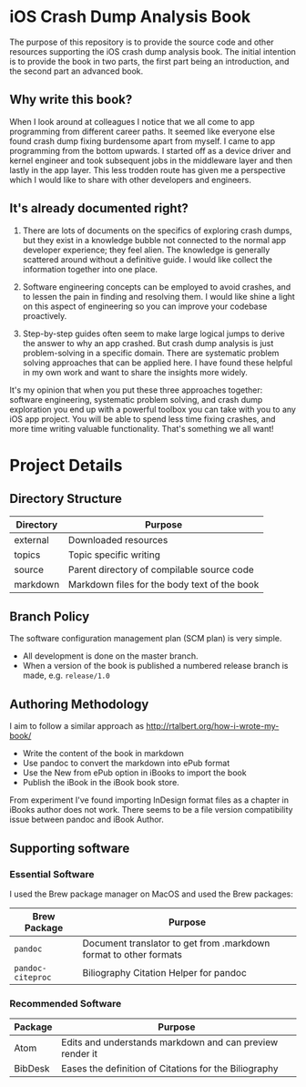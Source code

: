 # iOS Crash Dump Analysis Book

The purpose of this repository is to provide the source code and other resources supporting the iOS crash dump analysis book.  The initial intention is to provide the book in two parts, the first part being an introduction, and the second part an advanced book.

## Why write this book?

When I look around at colleagues I notice that we all come to app programming from different career paths.  It seemed like everyone else found crash dump fixing burdensome apart from myself.
I came to app programming from the bottom upwards.  I started off as a device driver and kernel engineer and took subsequent jobs in the middleware layer and then lastly in the app layer.
This less trodden route has given me a perspective which I would like to share with other developers and engineers.

## It's already documented right?

1. There are lots of documents on the specifics of exploring crash dumps, but they exist in a knowledge bubble not connected to the normal app developer experience; they feel alien.  The knowledge is generally scattered around without a definitive guide.  I would like collect the information together into one place.

1. Software engineering concepts can be employed to avoid crashes, and to lessen the pain in finding and resolving them.  I would like shine a light on this aspect of engineering so you can improve your codebase proactively.

1. Step-by-step guides often seem to make large logical jumps to derive the answer to why an app crashed.  But crash dump analysis is just problem-solving in a specific domain.  There are systematic problem solving approaches that can be applied here.  I have found these helpful in my own work and want to share the insights more widely.

It's my opinion that when you put these three approaches together: software engineering, systematic problem solving, and crash dump exploration you end up with a powerful toolbox you can take with you to any iOS app project.
You will be able to spend less time fixing crashes, and more time writing valuable functionality.  That's something we all want!

# Project Details

## Directory Structure

Directory | Purpose
----------| -------
external | Downloaded resources
topics | Topic specific writing
source | Parent directory of compilable source code
markdown | Markdown files for the body text of the book

## Branch Policy

The software configuration management plan (SCM plan) is very simple.
- All development is done on the master branch.
- When a version of the book is published a numbered release branch is made, e.g. `release/1.0`

## Authoring Methodology

I aim to follow a similar approach as http://rtalbert.org/how-i-wrote-my-book/

- Write the content of the book in markdown
- Use pandoc to convert the markdown into ePub format
- Use the New from ePub option in iBooks to import the book
- Publish the iBook in the iBook book store.

From experiment I've found importing InDesign format files as a chapter in iBooks author does not work.  There seems to be a file version compatibility issue between pandoc and iBook Author.

## Supporting software

### Essential Software

I used the Brew package manager on MacOS and used the Brew packages:

Brew Package | Purpose
--|--
`pandoc` | Document translator to get from .markdown format to other formats
`pandoc-citeproc` | Biliography Citation Helper for pandoc

### Recommended Software

Package | Purpose
--|--
Atom|Edits and understands markdown and can preview render it
BibDesk | Eases the definition of Citations for the Biliography
